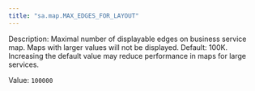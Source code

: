 ```yaml
---
title: "sa.map.MAX_EDGES_FOR_LAYOUT"
---
```


Description: Maximal number of displayable edges on business service map. Maps with larger values will not be displayed. 
Default: 100K.
Increasing the default value may reduce performance in maps for large services.

Value: `100000`